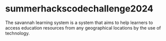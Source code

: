 # summerhackscodechallenge2024
The savannah learning system is a system that aims to help learners to access education resources from any geographical locations by the use of technology.